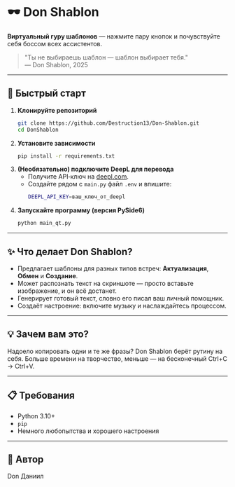 # 🕶️ Don Shablon

**Виртуальный гуру шаблонов** — нажмите пару кнопок и почувствуйте себя боссом всех ассистентов.

> "Ты не выбираешь шаблон — шаблон выбирает тебя."  
> — Don Shablon, 2025

---

## 🚀 Быстрый старт

1. **Клонируйте репозиторий**
   ```bash
   git clone https://github.com/Destruction13/Don-Shablon.git
   cd DonShablon
   ```
2. **Установите зависимости**
   ```bash
   pip install -r requirements.txt
   ```
3. **(Необязательно) подключите DeepL для перевода**
   * Получите API‑ключ на [deepl.com](https://www.deepl.com/account/summary).
   * Создайте рядом с `main.py` файл `.env` и впишите:
     ```bash
     DEEPL_API_KEY=ваш_ключ_от_deepl
     ```
4. **Запускайте программу (версия PySide6)**
   ```bash
   python main_qt.py
   ```

---

## ✨ Что делает Don Shablon?

- Предлагает шаблоны для разных типов встреч: **Актуализация**, **Обмен** и **Создание**.
- Может распознать текст на скриншоте — просто вставьте изображение, и он всё достанет.
- Генерирует готовый текст, словно его писал ваш личный помощник.
- Создаёт настроение: включите музыку и наслаждайтесь процессом.

---

## 💡 Зачем вам это?

Надоело копировать одни и те же фразы? Don Shablon берёт рутину на себя. Больше времени на творчество, меньше — на бесконечный Ctrl+C → Ctrl+V.

---

## 📋 Требования

- Python 3.10+
- `pip`
- Немного любопытства и хорошего настроения

---

## 👑 Автор

Don Даниил
